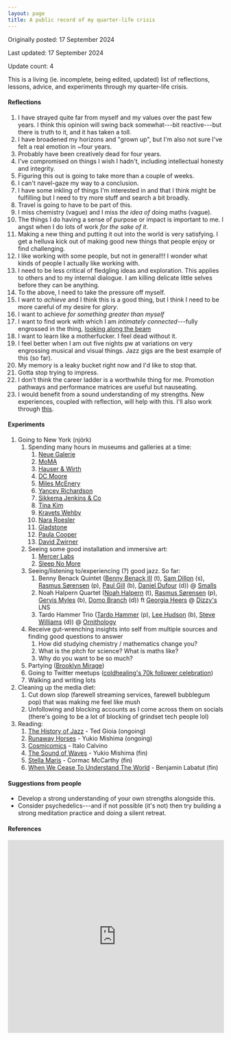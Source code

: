 ```yaml
---
layout: page
title: A public record of my quarter-life crisis
---
```

Originally posted: 17 September 2024

Last updated: 17 September 2024

Update count: 4

This is a living (ie. incomplete, being edited, updated) list of reflections, lessons, advice, and experiments through my quarter-life crisis.
#### Reflections
1. I have strayed quite far from myself and my values over the past few years. I think this opinion will swing back somewhat---bit reactive---but there is truth to it, and it has taken a toll. 
2. I have broadened my horizons and "grown up", but I'm also not sure I've felt a real emotion in ~four years. 
3. Probably have been creatively dead for four years. 
4. I've compromised on things I wish I hadn't, including intellectual honesty and integrity. 
5. Figuring this out is going to take more than a couple of weeks. 
6. I can't navel-gaze my way to a conclusion.
7. I have some inkling of things I'm interested in and that I think might be fulfilling but I need to try more stuff and search a bit broadly. 
8. Travel is going to have to be part of this.
9. I miss chemistry (vague) and I miss _the idea of_ doing maths (vague).  
10. The things I do having a sense of purpose or impact is important to me. I angst when I do lots of work *for the sake of it*. 
11. Making a new thing and putting it out into the world is very satisfying. I get a helluva kick out of making good new things that people enjoy or find challenging. 
12. I like working with some people, but not in general!!! I wonder what kinds of people I actually like working with. 
13. I need to be less critical of fledgling ideas and exploration. This applies to others and to my internal dialogue. I am killing delicate little selves before they can be anything.
14. To the above, I need to take the pressure off myself. 
15. I want to _achieve_ and I think this is a good thing, but I think I need to be more careful of my desire for _glory_.
16. I want to achieve *for something greater than myself*
17. I want to find work with which I am *intimately connected*---fully engrossed in the thing, [looking along the beam](http://ktf.cuni.cz/~linhb7ak/Meditation-in-a-Toolshed.pdf)
18. I want to learn like a motherfucker. I feel dead without it. 
19. I feel better when I am out five nights pw at variations on very engrossing musical and visual things. Jazz gigs are the best example of this (so far).
20. My memory is a leaky bucket right now and I'd like to stop that.
21. Gotta stop trying to impress.
22. I don't think the career ladder is a worthwhile thing for me. Promotion pathways and performance matrices are useful but nauseating. 
23. I would benefit from a sound understanding of my strengths. New experiences, coupled with reflection, will help with this. I'll also work through [this](https://80000hours.org/articles/personal-strengths/).

#### Experiments
1. Going to New York (njörk)
	1. Spending many hours in museums and galleries at a time:
		1. [Neue Galerie](https://www.neuegalerie.org/)
		2. [MoMA](https://www.moma.org/)
		3. [Hauser & Wirth](https://www.hauserwirth.com/)
		4. [DC Moore](https://www.dcmooregallery.com/)
		5. [Miles McEnery](https://www.milesmcenery.com/)
		6. [Yancey Richardson](https://www.yanceyrichardson.com/)
		7. [Sikkema Jenkins & Co](https://www.sikkemajenkinsco.com/)
		8. [Tina Kim](https://tinakimgallery.com/)
		9. [Kravets Wehby](https://www.kravetswehbygallery.com/)
		10. [Nara Roesler](https://nararoesler.art/en/)
		11. [Gladstone](https://www.google.com/search?q=gladstone+gallery&oq=gladstone+gallery&sourceid=chrome&ie=UTF-8)
		12. [Paula Cooper](https://www.paulacoopergallery.com/)
		13. [David Zwirner](https://www.davidzwirner.com/)
	2. Seeing some good installation and immersive art:
		1. [Mercer Labs](https://www.mercerlabs.com/)
		2. [Sleep No More](https://mckittrickhotel.com/events/sleep-no-more/)
	3. Seeing/listening to/experiencing (?) good jazz. So far: 
		1. Benny Benack Quintet ([Benny Benack III](https://www.bennybenackjazz.com/) (t), [Sam Dillon](http://www.samdillonmusic.com/) (s), [Rasmus Sørensen](https://www.rasmussorensen.com/) (p), [Paul Gill](https://www.allaboutjazz.com/musicians/paul-gill/) (b), [Daniel Dufour](https://www.danieldufour.com/) (d)) @ [Smalls](https://www.smallslive.com/)
		2. Noah Halpern Quartet ([Noah Halpern](https://www.noahhalpernmusic.com/) (t), [Rasmus Sørensen](https://www.rasmussorensen.com/) (p), [Gervis Myles](https://www.instagram.com/moneysignlavemoneysignlut) (b), [Domo Branch](https://www.domobranch.com/) (d)) ft [Georgia Heers](https://www.instagram.com/georgiaheers/reels/?__d=1) @ [Dizzy's](https://jazz.org/dizzys/) LNS
		3. Tardo Hammer Trio ([Tardo Hammer](https://tardohammer.com/) (p), [Lee Hudson](https://www.smallslive.com/artists/135-lee-hudson/) (b), [Steve Williams](https://www.allaboutjazz.com/musicians/steve-williams/) (d)) @ [Ornithology](https://www.ornithologyjazzclub.com/)
	4. Receive gut-wrenching insights into self from multiple sources and finding good questions to answer
		1. How did studying chemistry / mathematics change you?
		2. What is the pitch for science? What is maths like?
		3. Why do you want to be so much?
	5. Partying ([Brooklyn Mirage](https://www.avant-gardner.com/the-brooklyn-mirage))
	6. Going to Twitter meetups ([coldhealing's 70k follower celebration](https://x.com/clarejtbirch/status/1832857612762689858))
	7. Walking and writing lots
2. Cleaning up the media diet: 
	1. Cut down slop (farewell streaming services, farewell bubblegum pop) that was making me feel like mush
	2. Unfollowing and blocking accounts as I come across them on socials (there's going to be a lot of blocking of grindset tech people lol)
3. Reading:
	1. [The History of Jazz](https://www.kobo.com/au/en/ebook/the-history-of-jazz-3) - Ted Gioia (ongoing)
	2. [Runaway Horses](https://www.kobo.com/au/en/ebook/runaway-horses-1) - Yukio Mishima (ongoing)
	3. [Cosmicomics](https://www.kobo.com/au/en/ebook/the-complete-cosmicomics) - Italo Calvino
	4. [The Sound of Waves](https://www.kobo.com/au/en/ebook/the-sound-of-waves-1) - Yukio Mishima (fin)
	5. [Stella Maris](https://www.kobo.com/au/en/ebook/stella-maris-28) - Cormac McCarthy (fin)
	6. [When We Cease To Understand The World](https://www.kobo.com/au/en/ebook/when-we-cease-to-understand-the-world-4) - Benjamin Labatut (fin)

#### Suggestions from people
- Develop a strong understanding of your own strengths alongside this.
- Consider psychedelics---and if not possible (it's not) then try building a strong meditation practice and doing a silent retreat.

#### References
<iframe style="border: 0; width: 100%; height: 450px;" allowfullscreen frameborder="0" src="https://raindrop.io/clare-j-birch/public-personal-library-47164316/embed/search=qlc&hide=tags%2C+excerpt%2C+header"></iframe>